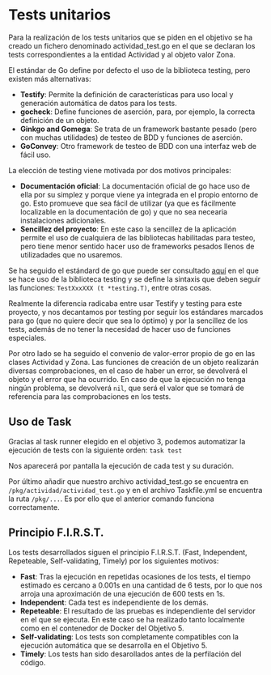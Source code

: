 # Tests unitarios

Para la realización de los tests unitarios que se piden en el objetivo se ha creado un fichero denominado actividad_test.go en el que se declaran los tests correspondientes a la entidad Actividad y al objeto valor Zona.

El estándar de Go define por defecto el uso de la biblioteca testing, pero existen más alternativas:
- **Testify**: Permite la definición de características para uso local y generación automática de datos para los tests.
- **gocheck**: Define funciones de aserción, para, por ejemplo, la correcta definición de un objeto.
- **Ginkgo and Gomega**: Se trata de un framework bastante pesado (pero con muchas utilidades) de testeo de BDD y funciones de aserción.
- **GoConvey**: Otro framework de testeo de BDD con una interfaz web de fácil uso.

La elección de testing viene motivada por dos motivos principales:
- **Documentación oficial**: La documentación oficial de go hace uso de ella por su simplez y porque viene ya integrada en el propio entorno de go. Esto promueve que sea fácil de utilizar (ya que es fácilmente localizable en la documentación de go) y que no sea necearia instalaciones adicionales.
- **Sencillez del proyecto**: En este caso la sencillez de la aplicación permite el uso de cualquiera de las bibliotecas habilitadas para testeo, pero tiene menor sentido hacer uso de frameworks pesados llenos de utilizadades que no usaremos.

Se ha seguido el estándard de go que puede ser consultado [aquí](https://go.dev/doc/tutorial/add-a-test) en el que se hace uso de la biblioteca testing y se define la sintaxis que deben seguir las funciones: `TestXxxXXX (t *testing.T)`, entre otras cosas.

Realmente la diferencia radicaba entre usar Testify y testing para este proyecto, y nos decantamos por testing por seguir los estándares marcados para go (que no quiere decir que sea lo óptimo) y por la sencillez de los tests, además de no tener la necesidad de hacer uso de funciones especiales.

Por otro lado se ha seguido el convenio de valor-error propio de go en las clases Actividad y Zona. Las funciones de creación de un objeto realizarán diversas comprobaciones, en el caso de haber un error, se devolverá el objeto y el error que ha ocurrido. En caso de que la ejecución no tenga ningún problema, se devolverá `nil`, que será el valor que se tomará de referencia para las comprobaciones en los tests.

## Uso de Task

Gracias al task runner elegido en el objetivo 3, podemos automatizar la ejecución de tests con la siguiente orden:
	`task test`

Nos aparecerá por pantalla la ejecución de cada test y su duración.

Por último añadir que nuestro archivo actividad_test.go se encuentra en `/pkg/actividad/actividad_test.go` y en el archivo Taskfile.yml se encuentra la ruta `/pkg/...`. Es por ello que el anterior comando funciona correctamente.

## Principio F.I.R.S.T.

Los tests desarrollados siguen el principio F.I.R.S.T. (Fast, Independent, Repeteable, Self-validating, Timely) por los siguientes motivos:
- **Fast**: Tras la ejecución en repetidas ocasiones de los tests, el tiempo estimado es cercano a 0.001s en una cantidad de 6 tests, por lo que nos arroja una aproximación de una ejecución de 600 tests en 1s.
- **Independent**: Cada test es independiente de los demás.
- **Repeteable**: El resultado de las pruebas es independiente del servidor en el que se ejecuta. En este caso se ha realizado tanto localmente como en el contenedor de Docker del Objetivo 5.
- **Self-validating**: Los tests son completamente compatibles con la ejecución automática que se desarrolla en el Objetivo 5.
- **Timely**: Los tests han sido desarollados antes de la perfilación del código.